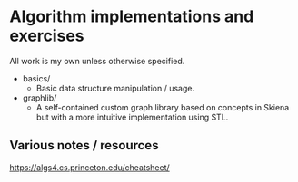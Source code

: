 # Algorithm implementations and exercises

All work is my own unless otherwise specified.

- basics/
    - Basic data structure manipulation / usage.
- graphlib/
    - A self-contained custom graph library based on concepts in Skiena but with a more intuitive implementation using STL.

## Various notes / resources

https://algs4.cs.princeton.edu/cheatsheet/
